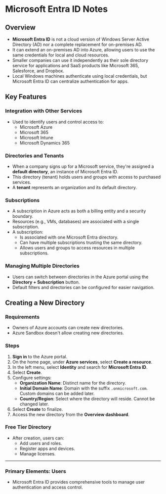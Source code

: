 
# Microsoft Entra ID Notes

## Overview
- **Microsoft Entra ID** is not a cloud version of Windows Server Active Directory (AD) nor a complete replacement for on-premises AD.
- It can extend an on-premises AD into Azure, allowing users to use the same credentials for local and cloud resources.
- Smaller companies can use it independently as their sole directory service for applications and SaaS products like Microsoft 365, Salesforce, and Dropbox.
- Local Windows machines authenticate using local credentials, but Microsoft Entra ID can centralize authentication for apps.

## Key Features
### Integration with Other Services
- Used to identify users and control access to:
  - Microsoft Azure
  - Microsoft 365
  - Microsoft Intune
  - Microsoft Dynamics 365

### Directories and Tenants
- When a company signs up for a Microsoft service, they're assigned a **default directory**, an instance of Microsoft Entra ID.
- This directory (tenant) holds users and groups with access to purchased services.
- A **tenant** represents an organization and its default directory.

### Subscriptions
- A subscription in Azure acts as both a billing entity and a security boundary.
- Resources (e.g., VMs, databases) are associated with a single subscription.
- A subscription:
  - Is associated with one Microsoft Entra directory.
  - Can have multiple subscriptions trusting the same directory.
  - Allows users and groups to access resources in multiple subscriptions.

### Managing Multiple Directories
- Users can switch between directories in the Azure portal using the **Directory + Subscription** button.
- Default filters and directories can be configured for easier navigation.

## Creating a New Directory
### Requirements
- Owners of Azure accounts can create new directories.
- Azure Sandbox doesn't allow creating new directories.

### Steps
1. **Sign in** to the Azure portal.
2. On the home page, under **Azure services**, select **Create a resource**.
3. In the left menu, select **Identity** and search for **Microsoft Entra ID**.
4. Select **Create**.
5. Configure settings:
   - **Organization Name**: Distinct name for the directory.
   - **Initial Domain Name**: Domain with the suffix `.onmicrosoft.com`. Custom domains can be added later.
   - **Country/Region**: Select where the directory will reside. Cannot be changed later.
6. Select **Create** to finalize.
7. Access the new directory from the **Overview dashboard**.

### Free Tier Directory
- After creation, users can:
  - Add users and roles.
  - Register apps and devices.
  - Manage licenses.

---
### Primary Elements: Users
- Microsoft Entra ID provides comprehensive tools to manage user authentication and access control.
